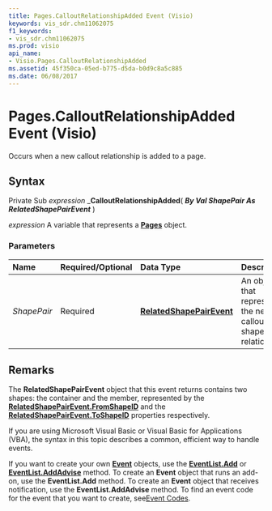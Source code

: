 ```yaml
---
title: Pages.CalloutRelationshipAdded Event (Visio)
keywords: vis_sdr.chm11062075
f1_keywords:
- vis_sdr.chm11062075
ms.prod: visio
api_name:
- Visio.Pages.CalloutRelationshipAdded
ms.assetid: 45f350ca-05ed-b775-d5da-b0d9c8a5c885
ms.date: 06/08/2017
---
```



# Pages.CalloutRelationshipAdded Event (Visio)

Occurs when a new callout relationship is added to a page.


## Syntax

Private Sub  _expression_ _**CalloutRelationshipAdded**( **_By Val ShapePair As RelatedShapePairEvent_** )

 _expression_ A variable that represents a **[Pages](Visio.Pages.md)** object.


### Parameters



|**Name**|**Required/Optional**|**Data Type**|**Description**|
|:-----|:-----|:-----|:-----|
| _ShapePair_|Required| **[RelatedShapePairEvent](relatedshapepairVisio.Event.md)**|An object that represents the new callout shape-pair relationship.|

## Remarks

The  **RelatedShapePairEvent** object that this event returns contains two shapes: the container and the member, represented by the **[RelatedShapePairEvent.FromShapeID](Visio.RelatedShapePairEvent.FromShapeID.md)** and the **[RelatedShapePairEvent.ToShapeID](Visio.RelatedShapePairEvent.ToShapeID.md)** properties respectively.

If you are using Microsoft Visual Basic or Visual Basic for Applications (VBA), the syntax in this topic describes a common, efficient way to handle events.

If you want to create your own  **[Event](Visio.Event.md)** objects, use the **[EventList.Add](Visio.EventList.Add.md)** or **[EventList.AddAdvise](Visio.EventList.AddAdvise.md)** method. To create an **Event** object that runs an add-on, use the **EventList.Add** method. To create an **Event** object that receives notification, use the **EventList.AddAdvise** method. To find an event code for the event that you want to create, see[Event Codes](http://msdn.microsoft.com/library/de8f5c7a-421d-ebcf-22b6-4310a202ef64%28Office.15%29.aspx).


